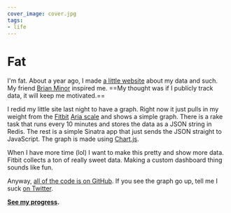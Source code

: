 ```yaml
---
cover_image: cover.jpg
tags:
- life
---
```


# Fat

I'm fat. About a year ago, I made [a little website](http://fat.soff.es) about my data and such. My friend [Brian Minor](https://twitter.com/brianminor) inspired me. ==My thought was if I publicly track data, it will keep me motivated.==

I redid my little site last night to have a graph. Right now it just pulls in my weight from the [Fitbit](http://fitbit.com) [Aria scale](http://fitbit.com/aria) and shows a simple graph. There is a rake task that runs every 10 minutes and stores the data as a JSON string in Redis. The rest is a simple Sinatra app that just sends the JSON straight to JavaScript. The graph is made using [Chart.js](http://chartjs.org).

When I have more time (lol) I want to make this pretty and show more data. Fitbit collects a ton of really sweet data. Making a custom dashboard thing sounds like fun.

Anyway, [all of the code is on GitHub](https://github.com/soffes/fat). If you see the graph go up, tell me I suck [on Twitter](https://twitter.com/soffes).

**[See my progress](http://fat.soff.es).**
